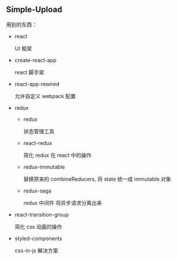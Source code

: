 ## Simple-Upload

用到的东西：

* react

  UI 框架

* create-react-app

  react 脚手架

* react-app-rewired

  允许自定义 webpack 配置

* redux

  * redux

    状态管理工具

  * react-redux

    简化 redux 在 react 中的操作

  * redux-immutable

    替换原来的 combineReducers, 将 state 统一成 immutable 对象

  * redux-saga

    redux 中间件 将异步请求分离出来

* react-transition-group

  简化 css 动画的操作

* styled-components

  css-in-js 解决方案
